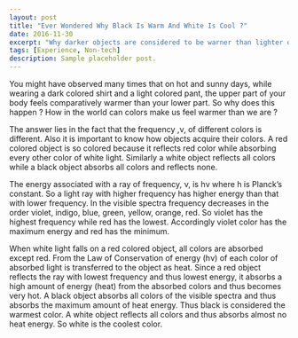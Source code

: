 ```yaml
---
layout: post
title: "Ever Wondered Why Black Is Warm And White Is Cool ?"
date: 2016-11-30
excerpt: "Why darker objects are considered to be warner than lighter ones"
tags: [Experience, Non-tech]
description: Sample placeholder post.
---
```


You might have observed many times that  on hot and sunny days, while wearing a dark colored shirt and a light colored pant, the upper part of your body feels comparatively warmer than your lower part. So why does this happen ? How in the world can colors make us feel warmer than we are ?

The answer lies in the fact that the frequency ,ν, of different colors is different. Also it is important to know how objects acquire their colors. A red colored object is so colored because it reflects red color while absorbing every other color of white light. Similarly a white object reflects all colors while a black object absorbs all colors and reflects none.

The energy associated with a ray of frequency, ν, is hν where h is Planck’s constant. So a light ray with higher frequency has higher energy than that with lower frequency. In the visible spectra frequency decreases in the order violet, indigo, blue, green, yellow, orange, red. So violet has the highest frequency while red has the lowest. Accordingly violet color has the maximum energy and red has the minimum.

When white light falls on a red colored object, all colors are absorbed except red. From the Law of Conservation of energy (hν) of each color of absorbed light is transferred to the object as heat. Since a red object reflects the ray with lowest frequency and thus lowest energy, it absorbs a high amount of energy (heat) from the absorbed colors and thus becomes very hot. A black object absorbs all colors of the visible spectra and thus absorbs the maximum amount of heat energy. Thus black is considered the warmest color. A white object reflects all colors and thus absorbs almost no heat energy. So white is the coolest color.

